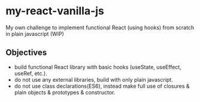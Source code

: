 # my-react-vanilla-js

My own challenge to implement functional React (using hooks) from scratch in plain javascript (WIP)

## Objectives
- build functional React library with basic hooks (useState, useEffect, useRef, etc.).
- do not use any external libraries, build with only plain javascript.
- do not use class declarations(ES6), instead make full use of closures & plain objects & prototypes & constructor.

